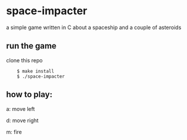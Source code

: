 # space-impacter
a simple game written in C about a spaceship and a couple of asteroids

## run the game
clone this repo
```
    $ make install
    $ ./space-impacter
```

## how to play:
a: move left

d: move right

m: fire


